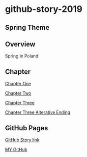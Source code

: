 # github-story-2019
## Spring Theme

## Overview
Spring in Poland

## Chapter
[Chapter One](chapter01.md)

[Chapter Two](chapter02.md)

[Chapter Three](chapter03.md)

[Chapter Three Alterative Ending]()

## GitHub Pages
[GitHub Story link](https://mateuszitb.github.io/github-story-2019/)

[MY GitHub](https://github.com/MateuszITB/github-story-2019/)

